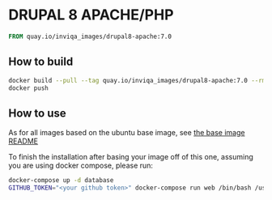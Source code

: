 # DRUPAL 8 APACHE/PHP

```Dockerfile
FROM quay.io/inviqa_images/drupal8-apache:7.0
```

## How to build
```bash
docker build --pull --tag quay.io/inviqa_images/drupal8-apache:7.0 --rm .
docker push
```

## How to use

As for all images based on the ubuntu base image, see
[the base image README](../../ubuntu/16.04/README.md)

To finish the installation after basing your image off of this one, assuming you are using docker compose, please run:
```bash
docker-compose up -d database
GITHUB_TOKEN="<your github token>" docker-compose run web /bin/bash /usr/local/share/drupal8/development/install.sh
```
